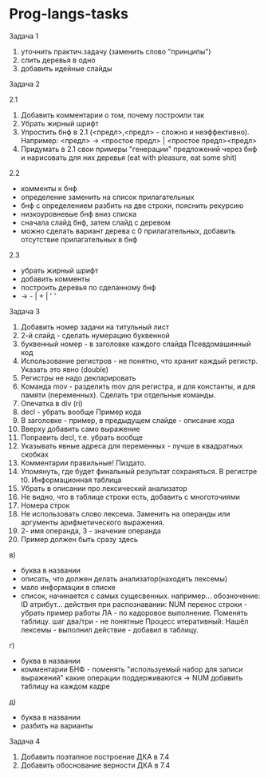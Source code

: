 # Prog-langs-tasks
Задача 1 
1) уточнить практич.задачу (заменить слово "принципы")
2) слить деревья в одно
3) добавить идейные слайды

Задача 2

2.1
1) Добавить комментарии о том, почему построили так
2) Убрать жирный шрифт
3) Упростить бнф в 2.1 (<предл>,<предл> - сложно и неэффективно). Например:
<предл> -> <простое предл> | <простое предл><предл>
4) Придумать в 2.1 свои примеры "генерации" предложений через бнф и нарисовать для них деревья (eat with pleasure, eat some shit)

2.2
- комменты к бнф
- определение заменить на список прилагательных
- бнф с определением разбить на две строки, пояснить рекурсию
- низкоуровневые бнф вниз списка
- сначала слайд бнф, затем слайд с деревом
- можно сделать вариант дерева с 0 прилагательных, добавить отсутствие прилагательных в бнф

2.3
- убрать жирный шрифт
- добавить комменты
- построить деревья по сделанному бнф
- <sign> -> - | + | ' '

Задача 3

1) Добавить номер задачи на титульный лист
2) 2-й слайд - сделать нумерацию буквенной
3) буквенный номер - в заголовке каждого слайда
Псевдомашинный код
1) Использование регистров - не понятно, что хранит каждый регистр. Указать это явно (double)
2) Регистры не надо декларировать
3) Команда mov - разделить mov для регистра, и для константы, и для памяти (переменных). Сделать три отдельные команды.
4) Опечатка в div (ri)
5) decl - убрать вообще
Пример кода
1) В заголовке - пример, в предыдущем слайде - описание кода
2) Вверху добавить само выражение
3) Поправить decl, т.е. убрать вообще
4) Указывать явные адреса для переменных - лучше в квадратных скобках
5) Комментарии правильные! Пиздато.
6) Упомянуть, где будет финальный результат сохраняться. В регистре t0.
Информационная таблица
1) Убрать в описании про лексический анализатор
2) Не видно, что в таблице строки есть, добавить с многоточиями
3) Номера строк
4) Не использовать слово лексема. Заменить на операнды или аргументы арифметического выражения.
5) 2- имя операнда, 3 - значение операнда
6) Пример должен быть сразу здесь 

в)
- буква в названии
- описать, что должен делать анализатор(находить лексемы)
- мало информации в списке
- список, начинается с самых сущесвенных.
например...
обозночение: ID
атрибут...
действия при распознавании:
NUM
перенос строки - убрать
пример работы ЛА - по кадоровое выполнение.
Поменять таблицу.
шаг два/три - не понятные
Процесс итеративный:
Нашёл лексемы - выполнил действие - добавил в таблицу.

г)
- буква в названии
- комментарии БНФ - поменять
"используемый набор для записи выражений"
какие операции поддерживаются
<num> -> NUM
добавить таблицу на каждом кадре
  
д)
- буква в названии
- разбить на варианты

Задача 4
1) Добавить поэтапное построение ДКА в 7.4
2) Добавить обоснование верности ДКА в 7.4
